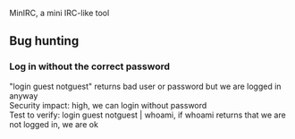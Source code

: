 MinIRC, a mini IRC-like tool

## Bug hunting

### Log in without the correct password

"login guest notguest" returns bad user or password but we are logged in anyway\
Security impact: high, we can login without password\
Test to verify: login guest notguest | whoami, if whoami returns that we are not logged in, we are ok
